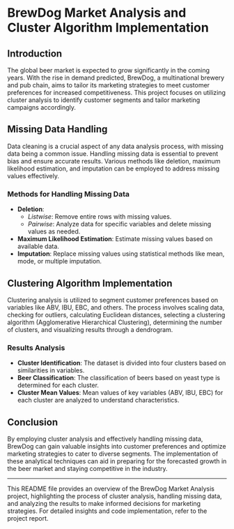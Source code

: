 # BrewDog Market Analysis and Cluster Algorithm Implementation

## Introduction
The global beer market is expected to grow significantly in the coming years. With the rise in demand predicted, BrewDog, a multinational brewery and pub chain, aims to tailor its marketing strategies to meet customer preferences for increased competitiveness. This project focuses on utilizing cluster analysis to identify customer segments and tailor marketing campaigns accordingly.

## Missing Data Handling
Data cleaning is a crucial aspect of any data analysis process, with missing data being a common issue. Handling missing data is essential to prevent bias and ensure accurate results. Various methods like deletion, maximum likelihood estimation, and imputation can be employed to address missing values effectively.

### Methods for Handling Missing Data
- **Deletion**:
  - *Listwise*: Remove entire rows with missing values.
  - *Pairwise*: Analyze data for specific variables and delete missing values as needed.
- **Maximum Likelihood Estimation**: Estimate missing values based on available data.
- **Imputation**: Replace missing values using statistical methods like mean, mode, or multiple imputation.

## Clustering Algorithm Implementation
Clustering analysis is utilized to segment customer preferences based on variables like ABV, IBU, EBC, and others. The process involves scaling data, checking for outliers, calculating Euclidean distances, selecting a clustering algorithm (Agglomerative Hierarchical Clustering), determining the number of clusters, and visualizing results through a dendrogram.

### Results Analysis
- **Cluster Identification**: The dataset is divided into four clusters based on similarities in variables.
- **Beer Classification**: The classification of beers based on yeast type is determined for each cluster.
- **Cluster Mean Values**: Mean values of key variables (ABV, IBU, EBC) for each cluster are analyzed to understand characteristics.

## Conclusion
By employing cluster analysis and effectively handling missing data, BrewDog can gain valuable insights into customer preferences and optimize marketing strategies to cater to diverse segments. The implementation of these analytical techniques can aid in preparing for the forecasted growth in the beer market and staying competitive in the industry.

---
This README file provides an overview of the BrewDog Market Analysis project, highlighting the process of cluster analysis, handling missing data, and analyzing the results to make informed decisions for marketing strategies. For detailed insights and code implementation, refer to the project report.
